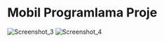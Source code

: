 # Mobil Programlama Proje
![Screenshot_3](https://github.com/behlulcoban/Weather-Kotlin/assets/94908064/2b5a1fb4-eba8-4b9e-ae6f-fe66d212fcc6)
![Screenshot_4](https://github.com/behlulcoban/Weather-Kotlin/assets/94908064/e9950931-8b3d-4ebf-91b6-f05022262aa4)
